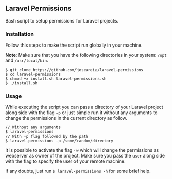 ## Laravel Permissions

Bash script to setup permissions for Laravel projects.

### Installation

Follow this steps to make the script run globally in your machine.

**Note**: Make sure that you have the following directories in your system: `/opt` and `/usr/local/bin`.

```shell
$ git clone https://github.com/joseareia/laravel-permissions
$ cd laravel-permissions
$ chmod +x install.sh laravel-permissions.sh
$ ./install.sh
```

### Usage

While executing the script you can pass a directory of your Laravel project along side with the flag `-p` or just simple run it without any arguments to change the permissions in the current directory as follow.


```shell
// Without any arguments
$ laravel-permissions
// With -p flag followed by the path
$ laravel-permissions -p /some/random/directory
```

It is possible to activate the flag `-w` which will change the permissions as webserver as owner of the project. Make sure you pass the `user` along side with the flag to specify the user of your remote machine.

If any doubts, just run `$ laravel-permissions -h` for some brief help.
